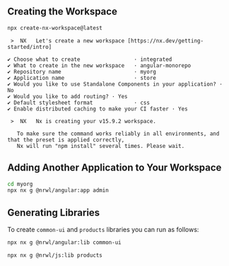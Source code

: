 ## Creating the Workspace

```bash
npx create-nx-workspace@latest
```

```
 >  NX   Let's create a new workspace [https://nx.dev/getting-started/intro]

✔ Choose what to create                 · integrated
✔ What to create in the new workspace   · angular-monorepo
✔ Repository name                       · myorg
✔ Application name                      · store
✔ Would you like to use Standalone Components in your application? · No
✔ Would you like to add routing? · Yes
✔ Default stylesheet format             · css
✔ Enable distributed caching to make your CI faster · Yes

 >  NX   Nx is creating your v15.9.2 workspace.

   To make sure the command works reliably in all environments, and that the preset is applied correctly,
   Nx will run "npm install" several times. Please wait.

```

## Adding Another Application to Your Workspace

```bash
cd myorg
npx nx g @nrwl/angular:app admin
```

## Generating Libraries

To create `common-ui` and `products` libraries you can run as follows:

```bash
npx nx g @nrwl/angular:lib common-ui
```

```bash
npx nx g @nrwl/js:lib products
```